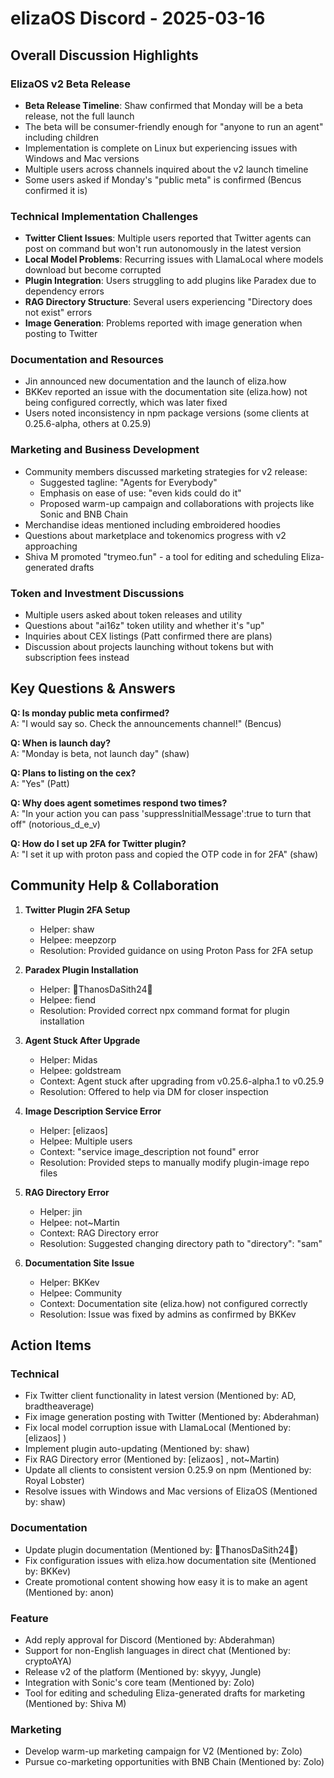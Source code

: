 # elizaOS Discord - 2025-03-16

## Overall Discussion Highlights

### ElizaOS v2 Beta Release
- **Beta Release Timeline**: Shaw confirmed that Monday will be a beta release, not the full launch
- The beta will be consumer-friendly enough for "anyone to run an agent" including children
- Implementation is complete on Linux but experiencing issues with Windows and Mac versions
- Multiple users across channels inquired about the v2 launch timeline
- Some users asked if Monday's "public meta" is confirmed (Bencus confirmed it is)

### Technical Implementation Challenges
- **Twitter Client Issues**: Multiple users reported that Twitter agents can post on command but won't run autonomously in the latest version
- **Local Model Problems**: Recurring issues with LlamaLocal where models download but become corrupted
- **Plugin Integration**: Users struggling to add plugins like Paradex due to dependency errors
- **RAG Directory Structure**: Several users experiencing "Directory does not exist" errors
- **Image Generation**: Problems reported with image generation when posting to Twitter

### Documentation and Resources
- Jin announced new documentation and the launch of eliza.how
- BKKev reported an issue with the documentation site (eliza.how) not being configured correctly, which was later fixed
- Users noted inconsistency in npm package versions (some clients at 0.25.6-alpha, others at 0.25.9)

### Marketing and Business Development
- Community members discussed marketing strategies for v2 release:
  - Suggested tagline: "Agents for Everybody" 
  - Emphasis on ease of use: "even kids could do it"
  - Proposed warm-up campaign and collaborations with projects like Sonic and BNB Chain
- Merchandise ideas mentioned including embroidered hoodies
- Questions about marketplace and tokenomics progress with v2 approaching
- Shiva M promoted "trymeo.fun" - a tool for editing and scheduling Eliza-generated drafts

### Token and Investment Discussions
- Multiple users asked about token releases and utility
- Questions about "ai16z" token utility and whether it's "up"
- Inquiries about CEX listings (Patt confirmed there are plans)
- Discussion about projects launching without tokens but with subscription fees instead

## Key Questions & Answers

**Q: Is monday public meta confirmed?**  
A: "I would say so. Check the announcements channel!" (Bencus)

**Q: When is launch day?**  
A: "Monday is beta, not launch day" (shaw)

**Q: Plans to listing on the cex?**  
A: "Yes" (Patt)

**Q: Why does agent sometimes respond two times?**  
A: "In your action you can pass 'suppressInitialMessage':true to turn that off" (notorious_d_e_v)

**Q: How do I set up 2FA for Twitter plugin?**  
A: "I set it up with proton pass and copied the OTP code in for 2FA" (shaw)

## Community Help & Collaboration

1. **Twitter Plugin 2FA Setup**
   - Helper: shaw
   - Helpee: meepzorp
   - Resolution: Provided guidance on using Proton Pass for 2FA setup

2. **Paradex Plugin Installation**
   - Helper: 🧧ThanosDaSith24🧧
   - Helpee: fiend
   - Resolution: Provided correct npx command format for plugin installation

3. **Agent Stuck After Upgrade**
   - Helper: Midas
   - Helpee: goldstream
   - Context: Agent stuck after upgrading from v0.25.6-alpha.1 to v0.25.9
   - Resolution: Offered to help via DM for closer inspection

4. **Image Description Service Error**
   - Helper: [elizaos] <vinaymaggidi>
   - Helpee: Multiple users
   - Context: "service image_description not found" error
   - Resolution: Provided steps to manually modify plugin-image repo files

5. **RAG Directory Error**
   - Helper: jin
   - Helpee: not~Martin
   - Context: RAG Directory error
   - Resolution: Suggested changing directory path to "directory": "sam"

6. **Documentation Site Issue**
   - Helper: BKKev
   - Helpee: Community
   - Context: Documentation site (eliza.how) not configured correctly
   - Resolution: Issue was fixed by admins as confirmed by BKKev

## Action Items

### Technical
- Fix Twitter client functionality in latest version (Mentioned by: AD, bradtheaverage)
- Fix image generation posting with Twitter (Mentioned by: Abderahman)
- Fix local model corruption issue with LlamaLocal (Mentioned by: [elizaos] <vinaymaggidi>)
- Implement plugin auto-updating (Mentioned by: shaw)
- Fix RAG Directory error (Mentioned by: [elizaos] <vinaymaggidi>, not~Martin)
- Update all clients to consistent version 0.25.9 on npm (Mentioned by: Royal Lobster)
- Resolve issues with Windows and Mac versions of ElizaOS (Mentioned by: shaw)

### Documentation
- Update plugin documentation (Mentioned by: 🧧ThanosDaSith24🧧)
- Fix configuration issues with eliza.how documentation site (Mentioned by: BKKev)
- Create promotional content showing how easy it is to make an agent (Mentioned by: anon)

### Feature
- Add reply approval for Discord (Mentioned by: Abderahman)
- Support for non-English languages in direct chat (Mentioned by: cryptoAYA)
- Release v2 of the platform (Mentioned by: skyyy, Jungle)
- Integration with Sonic's core team (Mentioned by: Zolo)
- Tool for editing and scheduling Eliza-generated drafts for marketing (Mentioned by: Shiva M)

### Marketing
- Develop warm-up marketing campaign for V2 (Mentioned by: Zolo)
- Pursue co-marketing opportunities with BNB Chain (Mentioned by: Zolo)